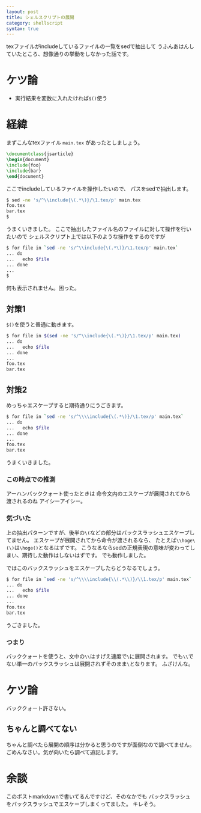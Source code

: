 ```yaml
---
layout: post
title: シェルスクリプトの展開
category: shellscript
syntax: true
---
```

texファイルがincludeしているファイルの一覧をsedで抽出して
うふんあはんしていたところ、想像通りの挙動をしなかった話です。


ケツ論
========
- 実行結果を変数に入れたければ`$()`使う


経緯
========
まずこんなtexファイル `main.tex` があったとしましょう。

```tex
\documentclass{jsarticle}
\begin{document}
\include{foo}
\include{bar}
\end{document}
```

ここでincludeしているファイルを操作したいので、
パスをsedで抽出します。

```sh
$ sed -ne 's/^\\include{\(.*\)}/\1.tex/p' main.tex
foo.tex
bar.tex
$
```

うまくいきました。
ここで抽出したファイル名のファイルに対して操作を行いたいので
シェルスクリプト上では以下のような操作をするのですが

```sh
$ for file in `sed -ne 's/^\\include{\(.*\)}/\1.tex/p' main.tex`
... do
...   echo $file
... done
... 
$
```

何も表示されません。困った。


対策1
--------
`$()`を使うと普通に動きます。

```sh
$ for file in $(sed -ne 's/^\\include{\(.*\)}/\1.tex/p' main.tex)
... do
...   echo $file
... done
... 
foo.tex
bar.tex
```

対策2
--------
めっちゃエスケープすると期待通りにうごきます。

```sh
$ for file in `sed -ne 's/^\\\\include{\(.*\)}/\1.tex/p' main.tex`
... do
...   echo $file
... done
... 
foo.tex
bar.tex
```

うまくいきました。

### この時点での推測
アーハンバッククォート使ったときは
命令文内のエスケープが展開されてから渡されるのね
アイシーアイシー。

### 気づいた
上の抽出パターンですが、後半の`\(`などの部分はバックスラッシュエスケープしてません。
エスケープが展開されてから命令が渡されるなら、
たとえば`\\hoge\(\)`は`\hoge()`となるはずです。
こうなるならsedの正規表現の意味が変わってしまい、期待した動作はしないはずです。
でも動作しました。

ではこのバックスラッシュをエスケープしたらどうなるでしょう。

```sh
$ for file in `sed -ne 's/^\\\\include{\\(.*\\)}/\\1.tex/p' main.tex`
... do
...   echo $file
... done
... 
foo.tex
bar.tex
```

うごきました。

### つまり
バッククォートを使うと、文中の`\\`はすげえ速度で`\`に展開されます。
でも`\\`でない単一のバックスラッシュは展開されずそのまま`\`となります。
ふざけんな。

ケツ論
========
バッククォート許さない。

ちゃんと調べてない
--------
ちゃんと調べたら展開の順序は分かると思うのですが面倒なので調べてません。
ごめんなさい。気が向いたら調べて追記します。

余談
========
このポストmarkdownで書いてるんですけど、そのなかでも
バックスラッシュをバックスラッシュでエスケープしまくってました。
キレそう。
